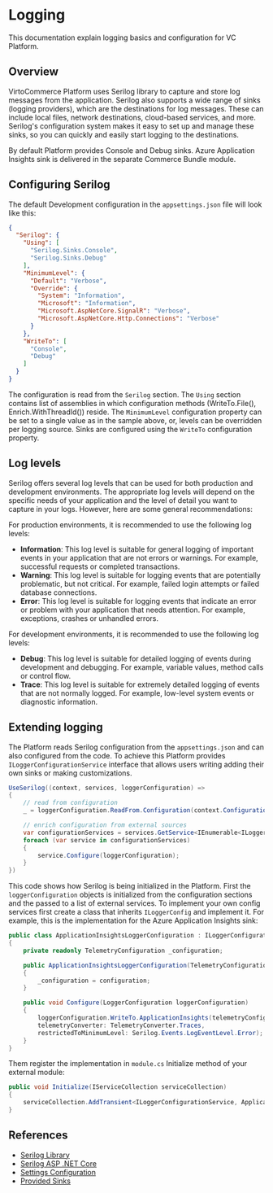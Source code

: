 # Logging

This documentation explain logging basics and configuration for VC Platform.

## Overview

VirtoCommerce Platform uses Serilog library to capture and store log messages from the application. Serilog also supports a wide range of sinks (logging providers), which are the destinations for log messages. These can include local files, network destinations, cloud-based services, and more. Serilog's configuration system makes it easy to set up and manage these sinks, so you can quickly and easily start logging to the destinations.

By default Platform provides Console and Debug sinks. Azure Application Insights sink is delivered in the separate Commerce Bundle module.  

## Configuring Serilog

The default Development configuration in the `appsettings.json` file will look like this: 

```JSON
{
  "Serilog": {
    "Using": [
      "Serilog.Sinks.Console",
      "Serilog.Sinks.Debug"
    ],
    "MinimumLevel": {
      "Default": "Verbose",
      "Override": {
        "System": "Information",
        "Microsoft": "Information",
        "Microsoft.AspNetCore.SignalR": "Verbose",
        "Microsoft.AspNetCore.Http.Connections": "Verbose"
      }
    },
    "WriteTo": [
      "Console",
      "Debug"
    ]
  }
}
```

The configuration is read from the `Serilog` section. The `Using` section contains list of assemblies in which configuration methods (WriteTo.File(), Enrich.WithThreadId()) reside. The `MinimumLevel` configuration property can be set to a single value as in the sample above, or, levels can be overridden per logging source. Sinks are configured using the `WriteTo` configuration property.

## Log levels

Serilog offers several log levels that can be used for both production and development environments. The appropriate log levels will depend on the specific needs of your application and the level of detail you want to capture in your logs. However, here are some general recommendations:

For production environments, it is recommended to use the following log levels:

* **Information**: This log level is suitable for general logging of important events in your application that are not errors or warnings. For example, successful requests or completed transactions.
* **Warning**: This log level is suitable for logging events that are potentially problematic, but not critical. For example, failed login attempts or failed database connections.
* **Error**: This log level is suitable for logging events that indicate an error or problem with your application that needs attention. For example, exceptions, crashes or unhandled errors.

For development environments, it is recommended to use the following log levels:

* **Debug**: This log level is suitable for detailed logging of events during development and debugging. For example, variable values, method calls or control flow.
* **Trace**: This log level is suitable for extremely detailed logging of events that are not normally logged. For example, low-level system events or diagnostic information.

## Extending logging

The Platform reads Serilog configuration from the `appsettings.json` and can also configured from the code. To achieve this Platform provides `ILoggerConfigurationService` interface that allows users writing adding their own sinks or making customizations. 

```cs
UseSerilog((context, services, loggerConfiguration) =>
{
    // read from configuration
    _ = loggerConfiguration.ReadFrom.Configuration(context.Configuration);

    // enrich configuration from external sources
    var configurationServices = services.GetService<IEnumerable<ILoggerConfigurationService>>();
    foreach (var service in configurationServices)
    {
        service.Configure(loggerConfiguration);
    }
})
```

This code shows how Serilog is being initialized in the Platform. First the `loggerConfiguration` objects is initialized from the configuration sections and the passed to a list of external services. To implement your own config services first create a class that inherits `ILoggerConfig` and implement it. For example, this is the implementation for the Azure Application Insights sink:

```cs
public class ApplicationInsightsLoggerConfiguration : ILoggerConfigurationService
{
    private readonly TelemetryConfiguration _configuration;

    public ApplicationInsightsLoggerConfiguration(TelemetryConfiguration configuration)
    {
        _configuration = configuration;
    }

    public void Configure(LoggerConfiguration loggerConfiguration)
    {
        loggerConfiguration.WriteTo.ApplicationInsights(telemetryConfiguration: _configuration,
        telemetryConverter: TelemetryConverter.Traces,
        restrictedToMinimumLevel: Serilog.Events.LogEventLevel.Error);
    }
}
```

Them register the implementation in `module.cs` Initialize method of your external module:

```cs
public void Initialize(IServiceCollection serviceCollection)
{
    serviceCollection.AddTransient<ILoggerConfigurationService, ApplicationInsightsLoggerConfiguration>();
}
```

## References
* [Serilog Library](https://serilog.net/)
* [Serilog ASP .NET Core](https://github.com/serilog/serilog-aspnetcore)
* [Settings Configuration](https://github.com/serilog/serilog-settings-configuration)
* [Provided Sinks](https://github.com/serilog/serilog/wiki/Provided-Sinks)
